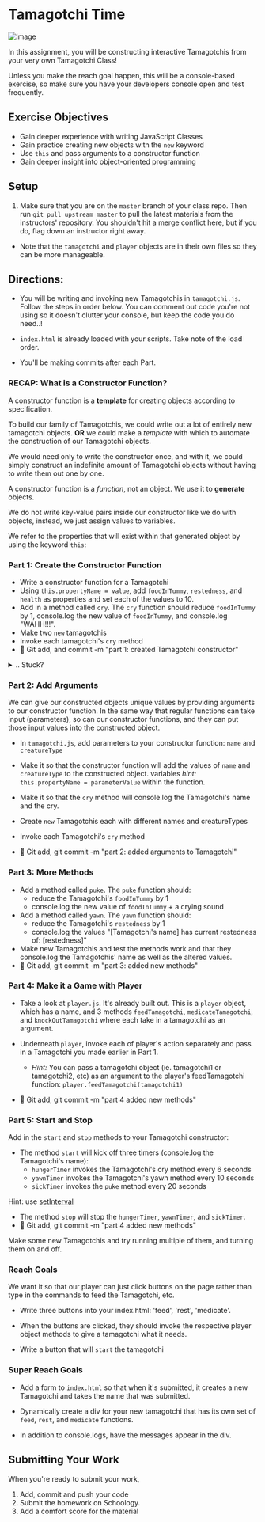 # Tamagotchi Time

![image](https://media.giphy.com/media/Ly5ED6BwWtBTy/giphy.gif)

In this assignment, you will be constructing interactive Tamagotchis from your very own Tamagotchi Class!

Unless you make the reach goal happen, this will be a console-based exercise, so make sure you have your developers console open and test frequently.

## Exercise Objectives
- Gain deeper experience with writing JavaScript Classes
- Gain practice creating new objects with the `new` keyword
- Use `this` and pass arguments to a constructor function
- Gain deeper insight into object-oriented programming


## Setup
1. Make sure that you are on the `master` branch of your class repo.
Then run `git pull upstream master` to pull the latest materials from the
instructors' repository. You shouldn't hit a merge conflict here, but if you do, flag down an instructor right away.
- Note that the `tamagotchi` and `player` objects are in their own files so they can be more manageable.

## Directions:

* You will be writing and invoking new Tamagotchis in `tamagotchi.js`. Follow the steps in order below. You can comment out code you're not using so it doesn't clutter your console, but keep the code you do need..!

* `index.html` is already loaded with your scripts. Take note of the load order.

* You'll be making commits after each Part.


### RECAP: What is a Constructor Function?

A constructor function is a **template** for creating objects according to specification.

To build our family of Tamagotchis, we could write out a lot of entirely new tamagotchi objects. **OR** we could make a _template_ with which to automate the construction of our Tamagotchi objects.

We would need only to write the constructor once, and with it, we could simply construct an indefinite amount of Tamagotchi objects without having to write them out one by one.

A constructor function is a _function_, not an object. We use it to **generate** objects.

We do not write key-value pairs inside our constructor like we do with objects, instead, we just assign values to variables.

We refer to the properties that will exist within that generated object by using the keyword `this`:

### Part 1: Create the Constructor Function

* Write a constructor function for a Tamagotchi
* Using `this.propertyName = value`, add `foodInTummy`, `restedness`, and `health` as properties and set each of the values to 10.
* Add in a method called `cry`. The `cry` function should reduce `foodInTummy` by 1, console.log the new value of `foodInTummy`, and console.log "WAHH!!!".
* Make two `new` tamagotchis
* Invoke each tamagotchi's `cry` method
* :dart: Git add, and commit -m "part 1: created Tamagotchi constructor"

<details><summary>.. Stuck? </summary>

  ```
  class Tamagotchi{
    constructor(){
      this.foodInTummy = 10;
      this.restedness = 10;
      this.health = 10;
    }

    cry(){
      this.foodInTummy--;
      console.log("The Tamagotchi is crying!!! WAAAH!!!!!!");
      console.log('current food in tummy: ' + this.foodInTummy);
    }
  }

  //create a new Tamagotchi with `new`
  var constructedObject1 = new Tamagotchi();
  var constructedObject2 = new Tamagotchi();

  //console log the new Objects to check them out
  console.log(constructedObject1);
  console.log(constructedObject2);

  //Invoke methods on the constructed objects:
  constructedObject1.cry();
  constructedObject2.cry();
  ```

</details>


### Part 2: Add Arguments

We can give our constructed objects unique values by providing arguments to our constructor function. In the same way that regular functions can take input (parameters), so can our constructor functions, and they can put those input values into the constructed object.

* In `tamagotchi.js`, add parameters to your constructor function: `name` and `creatureType`
* Make it so that the constructor function will add the values of `name` and `creatureType` to the constructed object. variables _hint:_ `this.propertyName = parameterValue` within the function.  
* Make it so that the `cry` method will console.log the Tamagotchi's name and the cry.

* Create `new` Tamagotchis each with different names and creatureTypes
* Invoke each Tamagotchi's `cry` method
* :dart: Git add, git commit -m "part 2: added arguments to Tamagotchi"

### Part 3: More Methods

* Add a method called `puke`. The `puke` function should:
  - reduce the Tamagotchi's `foodInTummy` by 1
  - console.log the new value of `foodInTummy` + a crying sound
* Add a method called `yawn`. The `yawn` function should:
  - reduce the Tamagotchi's `restedness` by 1
  - console.log the values "[Tamagotchi's name] has current restedness of: [restedness]"
* Make new Tamagotchis and test the methods work and that they console.log the Tamagotchis' name as well as the altered values.
* :dart: Git add, git commit -m "part 3: added new methods"

### Part 4: Make it a Game with Player

* Take a look at `player.js`. It's already built out. This is a `player` object, which has a name, and 3 methods `feedTamagotchi`, `medicateTamagotchi`, and `knockOutTamagotchi` where each take in a tamagotchi as an argument.

* Underneath `player`, invoke each of player's action separately and pass in a Tamagotchi you made earlier in Part 1.

  * _Hint:_ You can pass a tamagotchi object (ie. tamagotchi1 or tamagotchi2, etc) as an argument to the player's feedTamagotchi function: `player.feedTamagotchi(tamagotchi1)`

* :dart: Git add, git commit -m "part 4 added new methods"

### Part 5: Start and Stop

Add in the `start` and `stop` methods to your Tamagotchi constructor:

- The method `start` will kick off three timers (console.log the Tamagotchi's name):
   - `hungerTimer` invokes the Tamagotchi's cry method every 6 seconds
   - `yawnTimer` invokes the Tamagotchi's yawn method every 10 seconds
   - `sickTimer` invokes the `puke` method every 20 seconds

Hint: use [setInterval](http://www.w3schools.com/jsref/met_win_setinterval.asp)

- The method `stop` will stop the `hungerTimer`, `yawnTimer`, and `sickTimer`.
- :dart: Git add, git commit -m "part 4 added new methods"

Make some new Tamagotchis and try running multiple of them, and turning them on and off.

### Reach Goals

We want it so that our player can just click buttons on the page rather than type in the commands to feed the Tamagotchi, etc.

* Write three buttons into your index.html: 'feed', 'rest', 'medicate'.
* When the buttons are clicked, they should invoke the respective player object methods to give a tamagotchi what it needs.

* Write a button that will `start` the tamagotchi

### Super Reach Goals

* Add a form to `index.html` so that when it's submitted, it creates a new Tamagotchi and takes the name that was submitted.

* Dynamically create a div for your new tamagotchi that has its own set of `feed`, `rest`, and `medicate` functions.

* In addition to console.logs, have the messages appear in the div.

## Submitting Your Work

  When you're ready to submit your work,

  1. Add, commit and push your code
  2. Submit the homework on Schoology.
  3. Add a comfort score for the material

  <!-- 1.  Add, commit, and push your code to your fork of the class repo.
  2.  File an issue on the class repo titled "Your Name -- wXXdXX".

  The issue should include:

  -   A link that points back to your fork.

  -   A 'comfort' score on how you feel about the material, from 1 (very
      uncomfortable) to 5 (very comfortable) -->
